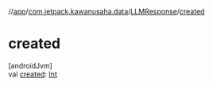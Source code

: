 //[app](../../../index.md)/[com.jetpack.kawanusaha.data](../index.md)/[LLMResponse](index.md)/[created](created.md)

# created

[androidJvm]\
val [created](created.md): [Int](https://kotlinlang.org/api/latest/jvm/stdlib/kotlin/-int/index.html)
